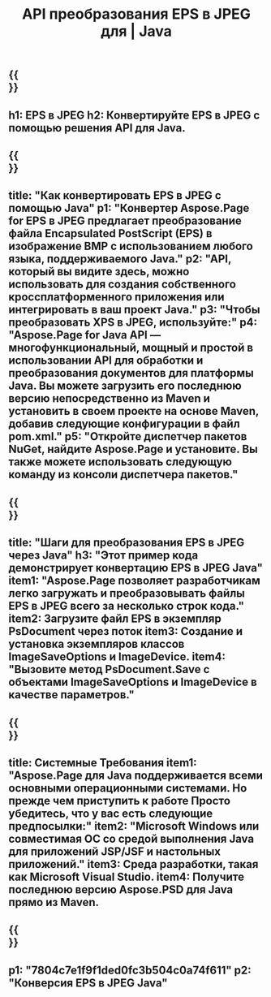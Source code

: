 ﻿---
translation: true
template: /_templates/_conversion-child-java.md
title: API преобразования EPS в JPEG для | Java
url: /java/conversion/eps-to-jpeg/
description: Пример кода преобразования Java для формата EPS в файл JPEG. Используйте этот пример кода для преобразования EPS в JPEG в любом веб-приложении или приложении для рабочего стола на основе Java.
informat: EPS
outformat: JPEG
otherformats: XPS PS
---

{{<section banner>}}
---
h1: EPS в JPEG
h2: Конвертируйте EPS в JPEG с помощью решения API для Java.
---

{{<section overview>}}
---
title: "Как конвертировать EPS в JPEG с помощью Java"
p1: "Конвертер Aspose.Page for EPS в JPEG предлагает преобразование файла Encapsulated PostScript (EPS) в изображение BMP с использованием любого языка, поддерживаемого Java."
p2: "API, который вы видите здесь, можно использовать для создания собственного кроссплатформенного приложения или интегрировать в ваш проект Java."
p3: "Чтобы преобразовать XPS в JPEG, используйте:"
p4: "Aspose.Page for Java API — многофункциональный, мощный и простой в использовании API для обработки и преобразования документов для платформы Java. Вы можете загрузить его последнюю версию непосредственно из Maven и установить в своем проекте на основе Maven, добавив следующие конфигурации в файл pom.xml."
p5: "Откройте диспетчер пакетов NuGet, найдите Aspose.Page и установите. Вы также можете использовать следующую команду из консоли диспетчера пакетов."
---

{{<section feature1>}}
---
title: "Шаги для преобразования EPS в JPEG через Java"
h3: "Этот пример кода демонстрирует конвертацию EPS в JPEG Java"
item1: "Aspose.Page позволяет разработчикам легко загружать и преобразовывать файлы EPS в JPEG всего за несколько строк кода."
item2: Загрузите файл EPS в экземпляр PsDocument через поток
item3: Создание и установка экземпляров классов ImageSaveOptions и ImageDevice.
item4: "Вызовите метод PsDocument.Save с объектами ImageSaveOptions и ImageDevice в качестве параметров."
---

{{<section feature2>}}
---
title: Системные Требования
item1: "Aspose.Page для Java поддерживается всеми основными операционными системами. Но прежде чем приступить к работе Просто убедитесь, что у вас есть следующие предпосылки:"
item2: "Microsoft Windows или совместимая ОС со средой выполнения Java для приложений JSP/JSF и настольных приложений."
item3: Среда разработки, такая как Microsoft Visual Studio.
item4: Получите последнюю версию Aspose.PSD для Java прямо из Maven.
---

{{<section gist>}}
---
p1: "7804c7e1f9f1ded0fc3b504c0a74f611"
p2: "Конверсия EPS в JPEG Java"
---

